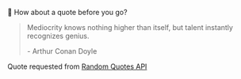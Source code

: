 📣 How about a quote before you go?

> Mediocrity knows nothing higher than itself, but talent instantly recognizes genius.
>
> <p>- Arthur Conan Doyle</p>

Quote requested from [Random Quotes API](https://github.com/lukePeavey/quotable)
